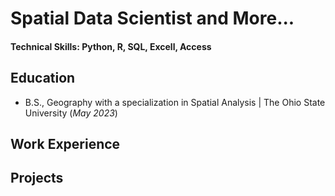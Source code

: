 # Spatial Data Scientist and More...

#### Technical Skills: Python, R, SQL, Excell, Access 

## Education
- B.S., Geography with a specialization in Spatial Analysis | The Ohio State University  (_May 2023_)								       		

## Work Experience

## Projects


